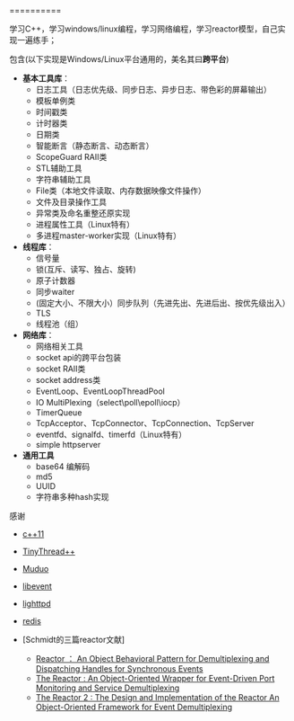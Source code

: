 ==========

学习C++，学习windows/linux编程，学习网络编程，学习reactor模型，自己实现一遍练手；

包含(以下实现是Windows/Linux平台通用的，美名其曰**跨平台**)

* **基本工具库**：
    * 日志工具（日志优先级、同步日志、异步日志、带色彩的屏幕输出）
    * 模板单例类
    * 时间戳类
    * 计时器类
    * 日期类
    * 智能断言（静态断言、动态断言）
    * ScopeGuard RAII类
    * STL辅助工具
    * 字符串辅助工具
    * File类（本地文件读取、内存数据映像文件操作）
    * 文件及目录操作工具
    * 异常类及命名重整还原实现
    * 进程属性工具（Linux特有）
    * 多进程master-worker实现（Linux特有）
* **线程库**：
    * 信号量 
    * 锁(互斥、读写、独占、旋转)
    * 原子计数器
    * 同步waiter
    * (固定大小、不限大小）同步队列（先进先出、先进后出、按优先级出入）
    * TLS
    * 线程池（组）
* **网络库**：
    * 网络相关工具 
    * socket api的跨平台包装
    * socket RAII类
    * socket address类
    * EventLoop、EventLoopThreadPool
    * IO MultiPlexing（select\poll\epoll\iocp）
    * TimerQueue
    * TcpAcceptor、TcpConnector、TcpConnection、TcpServer
    * eventfd、signalfd、timerfd（Linux特有）
    * simple httpserver
* **通用工具**
    * base64 编解码
    * md5
    * UUID
    * 字符串多种hash实现
 

感谢

* [c++11](http://www.cplusplus.com/reference/)

* [TinyThread++](http://tinythreadpp.bitsnbites.eu/)

* [Muduo](https://github.com/chenshuo/muduo)

* [libevent](http://libevent.org/)  

* [lighttpd](https://github.com/lizhenghn123/lighttpd1.4)

* [redis](https://github.com/antirez/redis)

* [Schmidt的三篇reactor文献]
    * [Reactor ： An Object Behavioral Pattern for Demultiplexing and Dispatching Handles for Synchronous Events](http://www.cs.wustl.edu/~schmidt/PDF/reactor-siemens.pdf)
    * [The Reactor : An Object-Oriented Wrapper for Event-Driven Port Monitoring and Service Demultiplexing](https://www.dre.vanderbilt.edu/~schmidt/PDF/Reactor1-93.pdf)
    * [The Reactor 2 : The Design and Implementation of the Reactor An Object-Oriented Framework for Event Demultiplexing](https://www.dre.vanderbilt.edu/~schmidt/PDF/Reactor2-93.pdf)
